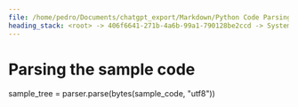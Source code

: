 ```yaml
---
file: /home/pedro/Documents/chatgpt_export/Markdown/Python Code Parsing & Querying.md
heading_stack: <root> -> 406f6641-271b-4a6b-99a1-790128be2ccd -> System -> f130a532-fc36-404b-b0e3-c26e0633c6e1 -> System -> aaa28037-7e53-419f-8481-51c794baccfa -> User -> Importing the necessary module and initializing the parser and language objects -> Getting the Python language and parser -> Parsing the sample code
---
```

# Parsing the sample code
sample_tree = parser.parse(bytes(sample_code, "utf8"))

